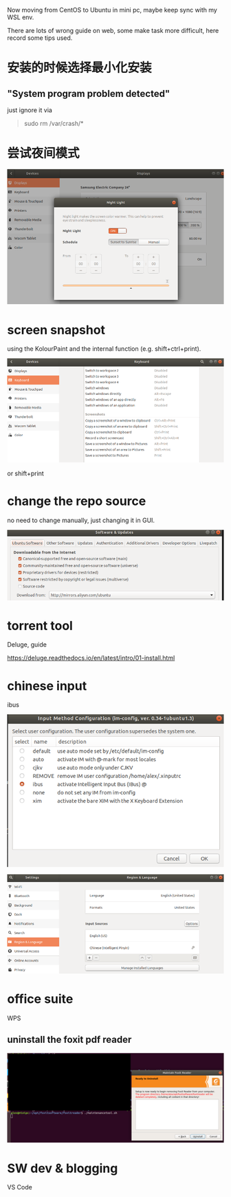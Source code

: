 Now moving from CentOS to Ubuntu in mini pc, maybe keep sync with my WSL env.

There are lots of wrong guide on web, some make task more difficult, here record some tips used.

# 安装的时候选择最小化安装
## "System program problem detected" 
just ignore it via
>sudo rm /var/crash/* 


# 尝试夜间模式
![tbd](u_nightlight.png)

# screen snapshot
using the KolourPaint and the internal function (e.g. shift+ctrl+print).

![tbd](u_screensnapshot.png)

or shift+print

# change the repo source
no need to change manually, just changing it in GUI.

![tbd](u_repo.png)

# torrent tool
Deluge, guide 

https://deluge.readthedocs.io/en/latest/intro/01-install.html


# chinese input
ibus

![tbd](u_ibus.png)


![tbd](u_pinyin.png)

# office suite
WPS
## uninstall the foxit pdf reader
![tbd](u_uninstall_foxit.png)


# SW dev & blogging
VS Code

